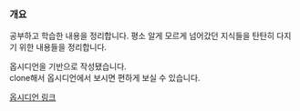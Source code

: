 ### 개요
공부하고 학습한 내용을 정리합니다. 
평소 알게 모르게 넘어갔던 
지식들을 탄탄히 다지기 위한 내용들을 정리합니다.

옵시디언을 기반으로 작성됐습니다.  
clone해서 옵시디언에서 보시면 편하게 보실 수 있습니다.

[옵시디언 링크](https://obsidian.md/)


